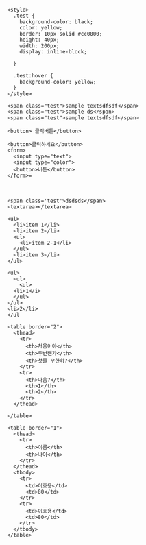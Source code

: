 

<!DOCTYPE html>
<html>
  <head>
    <title>페이지 제목</title>
    <script src="https://code.jquery.com/jquery-3.1.0.js"></script>
        

    <style>
      .test {
        background-color: black;
        color: yellow;
        border: 10px solid #cc0000;
        height: 40px;
        width: 200px;
        display: inline-block;
    
      }
      
      .test:hover {
        background-color: yellow;
      }
    </style>
  </head>
  <body>
    
    <span class="test">sample textsdfsdf</span>
    <span class="test">sample ds</span>
    <span class="test">sample textsdfsdf</span>
    
    <button> 클릭버튼</button>
    
    <button>클릭하세요</button>
    <form>
      <input type="text">
      <input type="color">
      <button>버튼</button>
    </form>=


​    

    <span class='test'>dsdsds</span>
    <textarea></textarea>
    
    <ul>
      <li>item 1</li>
      <li>item 2</li>
      <ul>
        <li>item 2-1</li>
      </ul>
      <li>item 3</li>
    </ul>
    
    <ul>
      <ul>
        <ul>
      <li>1</i>
      </ul>
    </ul>
    <li>2</li>
    </ul
    
    <table border="2">
      <thead>
        <tr>
          <th>처음이야</th>
          <th>두번짼가</th>
          <th>첫줄 무한히?</th>
        </tr>
        <tr>
          <th>다음?</th>
          <th>1</th>
          <th>2</th>
        </tr>
      </thead>
          
    </table>
    
    <table border="1">
      <thead>
        <tr>
          <th>이름</th>
          <th>나이</th>
        </tr>
      </thead>
      <tbody>
        <tr>
          <td>이호용</td>
          <td>80</td>
        </tr>
        <tr>
          <td>이호용</td>
          <td>80</td>
        </tr>
      </tbody>
    </table>


​    
  </body>
</html>